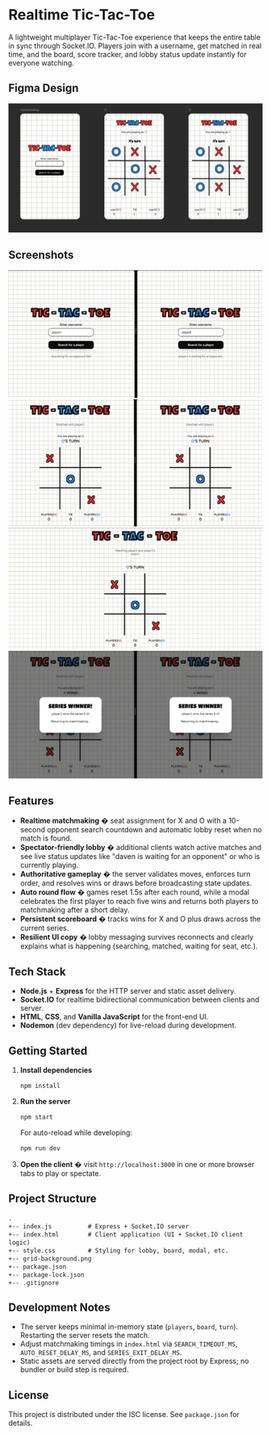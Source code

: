 # Realtime Tic-Tac-Toe

A lightweight multiplayer Tic-Tac-Toe experience that keeps the entire table in sync through Socket.IO. Players join with a username, get matched in real time, and the board, score tracker, and lobby status update instantly for everyone watching.

## Figma Design
![alt text](screenshots/image.png)

## Screenshots
![alt text](screenshots/image-1.png)
![alt text](screenshots/image-2.png)
![alt text](screenshots/image-3.png)
![alt text](screenshots/image-4.png)

## Features
- **Realtime matchmaking** � seat assignment for X and O with a 10-second opponent search countdown and automatic lobby reset when no match is found.
- **Spectator-friendly lobby** � additional clients watch active matches and see live status updates like "daven is waiting for an opponent" or who is currently playing.
- **Authoritative gameplay** � the server validates moves, enforces turn order, and resolves wins or draws before broadcasting state updates.
- **Auto round flow** � games reset 1.5s after each round, while a modal celebrates the first player to reach five wins and returns both players to matchmaking after a short delay.
- **Persistent scoreboard** � tracks wins for X and O plus draws across the current series.
- **Resilient UI copy** � lobby messaging survives reconnects and clearly explains what is happening (searching, matched, waiting for seat, etc.).

## Tech Stack
- **Node.js** + **Express** for the HTTP server and static asset delivery.
- **Socket.IO** for realtime bidirectional communication between clients and server.
- **HTML**, **CSS**, and **Vanilla JavaScript** for the front-end UI.
- **Nodemon** (dev dependency) for live-reload during development.

## Getting Started
1. **Install dependencies**
   ```bash
   npm install
   ```
2. **Run the server**
   ```bash
   npm start
   ```
   For auto-reload while developing:
   ```bash
   npm run dev
   ```
3. **Open the client** � visit `http://localhost:3000` in one or more browser tabs to play or spectate.

## Project Structure
```
.
+-- index.js          # Express + Socket.IO server
+-- index.html        # Client application (UI + Socket.IO client logic)
+-- style.css         # Styling for lobby, board, modal, etc.
+-- grid-background.png
+-- package.json
+-- package-lock.json
+-- .gitignore
```

## Development Notes
- The server keeps minimal in-memory state (`players`, `board`, `turn`). Restarting the server resets the match.
- Adjust matchmaking timings in `index.html` via `SEARCH_TIMEOUT_MS`, `AUTO_RESET_DELAY_MS`, and `SERIES_EXIT_DELAY_MS`.
- Static assets are served directly from the project root by Express; no bundler or build step is required.

## License
This project is distributed under the ISC license. See `package.json` for details.
